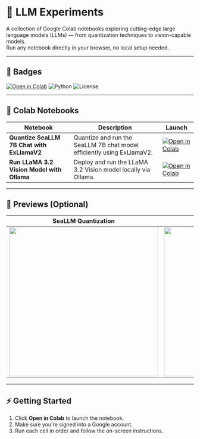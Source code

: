 # 🤖 LLM Experiments

A collection of Google Colab notebooks exploring cutting-edge large language models (LLMs) — from quantization techniques to vision-capable models.  
Run any notebook directly in your browser, no local setup needed.

---

## 📛 Badges

[![Open in Colab](https://img.shields.io/badge/Open%20in-Colab-orange?logo=googlecolab)](https://colab.research.google.com)
![Python](https://img.shields.io/badge/Python-3.10+-blue?logo=python)
![License](https://img.shields.io/badge/License-MIT-green)

---

## 🚀 Colab Notebooks

| Notebook | Description | Launch |
|----------|-------------|--------|
| **Quantize SeaLLM 7B Chat with ExLlamaV2** | Quantize and run the SeaLLM 7B chat model efficiently using ExLlamaV2. | [![Open in Colab](https://img.shields.io/badge/Colab-Open-orange?logo=googlecolab)](https://colab.research.google.com/drive/17CIVVM3SZq8K-J_X7mKZgjMYHuORaws7?usp=drive_link) |
| **Run LLaMA 3.2 Vision Model with Ollama** | Deploy and run the LLaMA 3.2 Vision model locally via Ollama. | [![Open in Colab](https://img.shields.io/badge/Colab-Open-orange?logo=googlecolab)](https://colab.research.google.com/drive/1R6iLjc2LZyoIrRISKy9mNavO8UxjqGaZ?usp=drive_link) |

---

## 📸 Previews (Optional)

| SeaLLM Quantization | LLaMA Vision |
|---|---|
| <img src="assets/seallm_demo.png" width="400"/> | <img src="assets/llama_vision_demo.png" width="400"/> |

---

## ⚡ Getting Started

1. Click **Open in Colab** to launch the notebook.
2. Make sure you're signed into a Google account.
3. Run each cell in order and follow the on-screen instructions.
